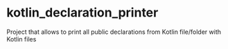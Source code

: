 # kotlin_declaration_printer
Project that allows to print all public declarations from Kotlin file/folder with Kotlin files
